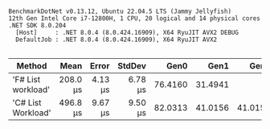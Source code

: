 ```

BenchmarkDotNet v0.13.12, Ubuntu 22.04.5 LTS (Jammy Jellyfish)
12th Gen Intel Core i7-12800H, 1 CPU, 20 logical and 14 physical cores
.NET SDK 8.0.204
  [Host]     : .NET 8.0.4 (8.0.424.16909), X64 RyuJIT AVX2 DEBUG
  DefaultJob : .NET 8.0.4 (8.0.424.16909), X64 RyuJIT AVX2


```
| Method             | Mean     | Error   | StdDev  | Gen0    | Gen1    | Gen2    | Allocated |
|------------------- |---------:|--------:|--------:|--------:|--------:|--------:|----------:|
| &#39;F# List workload&#39; | 208.0 μs | 4.13 μs | 6.78 μs | 76.4160 | 31.4941 |       - |  937.5 KB |
| &#39;C# List Workload&#39; | 496.8 μs | 9.67 μs | 9.50 μs | 82.0313 | 41.0156 | 41.0156 | 697.15 KB |
